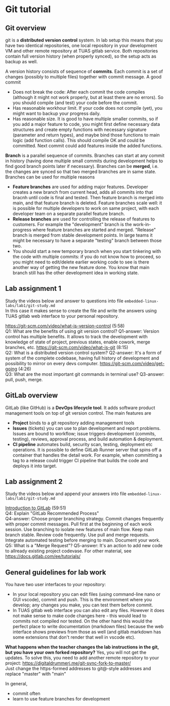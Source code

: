 # Git tutorial

## Git overview

git is a <b>distributed version control</b> system. In lab setup this means that you have two identical repositories, one local repository in your development VM and other remote repository at TUAS gitlab service. Both repositories contain full version history (when properly synced), so the setup acts as backup as well.

A version history consists of sequence of <b>commits</b>. Each commit is a set of changes (possibly to multiple files) together with commit message. A good commit  
- Does not break the code: After each commit the code compiles (although it might not work properly, but at least there are no errors). So you should compile (and test) your code before the commit.
- Has reasonable workhour limit. If your code does not compile (yet), you might want to backup your progress daily.
- Has reasonable size. It is good to have multiple smaller commits, so if you add a major feature to code, you might first define necessary data structures and create empty functions with necessary signature (parameter and return types), and maybe bind those functions to main logic (add function calls). This should compile OK and could be committed. Next commit could add features inside the added functions.  

<b>Branch</b> is a parallel sequence of commits. Branches can start at any commit in history (having done multiple small commits during development helps to find good branch points later if necessary). Branches can be <b>merged</b>, i.e. the changes are synced so that two merged branches are in same state. Branches can be used for multiple reasons
- <b>Feature branches</b> are used for adding major features. Developer creates a new branch from current head, adds all commits into that bracnh until code is final and tested. Then feature branch is merged into main, and that feature branch is deleted. Feature branches scale well: it is possible for multiple developers to work on same project, with each developer team on a separate parallel feature branch.
- <b>Release branches</b> are used for controlling the release of features to customers. For example the "development" branch is the work-in-progress where feature branches are started and merged. "Release" branch is merged from stable development points. In large teams it might be necessary to have a separate "testing" branch between those two.
- You should start a new temporary branch when you start tinkering with the code with multiple commits: if you do not know how to proceed, so you might need to edit/delete earlier working code to see is there another way of getting the new feature done. You know that main branch still has the other development idea in working state.

## Lab assignment 1

Study the videos below and answer to questions into file `embedded-linux-labs/lab1/git-study.md`  
In this case it makes sense to create the file and write the answers using TUAS gitlab web interface to your personal repository. 

https://git-scm.com/video/what-is-version-control (5:58)  
Q1: What are the benefits of using git version control?
Q1-answer: Version control has multiple benefits. It allows to track the development with knowledge of state of project, previous states, enable cowork, merge branches, etc. 
https://git-scm.com/video/what-is-git (8:15)  
Q2: What is a distributed version control system?
Q2-answer: It's a form of system of the complete codebase, having full history of development and possibility to mirror on every devs computer.
https://git-scm.com/video/get-going (4:26)  
Q3: What are the most important git commands in terminal use?
Q3-answer: pull, push, merge.

## GitLab overview

GitLab (like GitHub) is a <b>DevOps lifecycle tool</b>. It adds software product management tools on top of git version control. The main features are
- <b>Project</b> binds to a git repository adding management tools
- <b>Issues</b> (tickets) you can use to plan development and report problems. Issues are bound to workflow; issue triggers development (commits, testing), reviews, approval process, and build automation & deployment.
- <b>CI pipeline</b> automates build, security scan, testing, deployment etc operations. It is possible to define GitLab Runner server that spins off a container that handles the detail work. For example, when committing a tag to a release could trigger CI pipeline that builds the code and deploys it into target.

## Lab assignment 2

Study the videos below and append your answers into file `embedded-linux-labs/lab1/git-study.md`  

[Introduction to GitLab](https://youtu.be/_4SmIyQ5eis?t=90) (59:51)  
Q4: Explain "GitLab Recommended Process"  
Q4-answer: Choose proper branching strategy. Commit changes frequently with proper commit messages. Pull first at the beginning of each work session. Use branching to isolate new features of main flow. Keep main branch stable. Review code frequently. Use pull and merge requests. Integrate automated testing before merging to main. Document your work.  
Q5: What is a "Merge Request"?
Q5-answer: It's an action to add new code to allready existing project codevase. 
For other material, see   
https://docs.gitlab.com/ee/tutorials/  


## General guidelines for lab work

You have two user interfaces to your repository:
- In your local repository you can edit files (using command-line nano or GUI vscode), commit and push. This is the environment where you develop; any changes you make, you can test them before commit.
- In TUAS gitlab web interface you can also edit any files. However it does not make sense to make code changes here - this would lead to commits not compiled nor tested. On the other hand this would the perfect place to write documentation (markdown files) because the web interface shows previews from those as well (and gitlab markdown has some extensions that don't render that well in vscode etc).  

**What happens when the teacher changes the lab instructions in the git, but you have your own forked repository?** Yes, you will not get the updates. To solve this, you need to add another remote repository to your project: https://digitaldrummerj.me/git-sync-fork-to-master/  
Just change the https-formed addresses to git@-style addresses and replace "master" with "main"


In general,
- commit often
- learn to use feature branches for development

